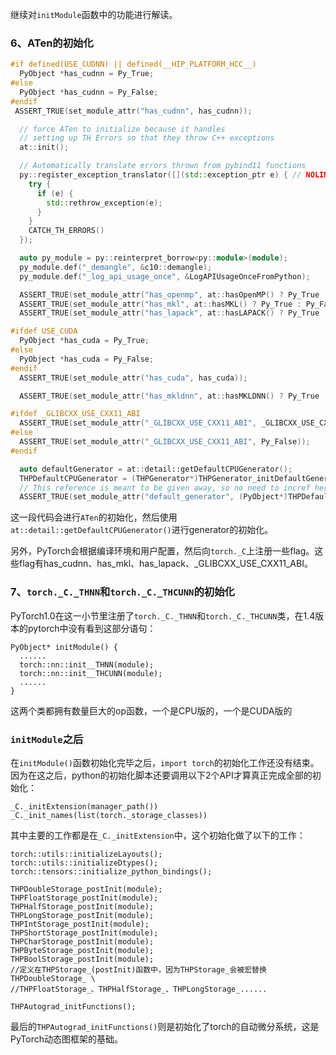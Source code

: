 继续对`initModule`函数中的功能进行解读。

### 6、ATen的初始化

``` c++
#if defined(USE_CUDNN) || defined(__HIP_PLATFORM_HCC__)
  PyObject *has_cudnn = Py_True;
#else
  PyObject *has_cudnn = Py_False;
#endif
 ASSERT_TRUE(set_module_attr("has_cudnn", has_cudnn));

  // force ATen to initialize because it handles
  // setting up TH Errors so that they throw C++ exceptions
  at::init();

  // Automatically translate errors thrown from pybind11 functions
  py::register_exception_translator([](std::exception_ptr e) { // NOLINT
    try {
      if (e) {
        std::rethrow_exception(e);
      }
    }
    CATCH_TH_ERRORS()
  });

  auto py_module = py::reinterpret_borrow<py::module>(module);
  py_module.def("_demangle", &c10::demangle);
  py_module.def("_log_api_usage_once", &LogAPIUsageOnceFromPython);

  ASSERT_TRUE(set_module_attr("has_openmp", at::hasOpenMP() ? Py_True : Py_False));
  ASSERT_TRUE(set_module_attr("has_mkl", at::hasMKL() ? Py_True : Py_False));
  ASSERT_TRUE(set_module_attr("has_lapack", at::hasLAPACK() ? Py_True : Py_False));

#ifdef USE_CUDA
  PyObject *has_cuda = Py_True;
#else
  PyObject *has_cuda = Py_False;
#endif
  ASSERT_TRUE(set_module_attr("has_cuda", has_cuda));

  ASSERT_TRUE(set_module_attr("has_mkldnn", at::hasMKLDNN() ? Py_True : Py_False));

#ifdef _GLIBCXX_USE_CXX11_ABI
  ASSERT_TRUE(set_module_attr("_GLIBCXX_USE_CXX11_ABI", _GLIBCXX_USE_CXX11_ABI ? Py_True : Py_False));
#else
  ASSERT_TRUE(set_module_attr("_GLIBCXX_USE_CXX11_ABI", Py_False));
#endif

  auto defaultGenerator = at::detail::getDefaultCPUGenerator();
  THPDefaultCPUGenerator = (THPGenerator*)THPGenerator_initDefaultGenerator(defaultGenerator);
  // This reference is meant to be given away, so no need to incref here.
  ASSERT_TRUE(set_module_attr("default_generator", (PyObject*)THPDefaultCPUGenerator, /* incref= */ false));
```

这一段代码会进行`ATen`的初始化，然后使用`at::detail::getDefaultCPUGenerator()`进行generator的初始化。

另外，PyTorch会根据编译环境和用户配置，然后向`torch._C`上注册一些flag。这些flag有has_cudnn、has_mkl、has_lapack、_GLIBCXX_USE_CXX11_ABI。

### 7、`torch._C._THNN`和`torch._C._THCUNN`的初始化

PyTorch1.0在这一小节里注册了`torch._C._THNN`和`torch._C._THCUNN`类，在1.4版本的pytorch中没有看到这部分语句：

```text
PyObject* initModule() {
  ......
  torch::nn::init__THNN(module);
  torch::nn::init__THCUNN(module);
  ......
}
```

这两个类都拥有数量巨大的op函数，一个是CPU版的，一个是CUDA版的



### `initModule`之后

在`initModule()`函数初始化完毕之后，`import torch`的初始化工作还没有结束。因为在这之后，python的初始化脚本还要调用以下2个API才算真正完成全部的初始化：

```python3
_C._initExtension(manager_path())
_C._init_names(list(torch._storage_classes))
```

其中主要的工作都是在`_C._initExtension`中，这个初始化做了以下的工作：

```text
torch::utils::initializeLayouts();
torch::utils::initializeDtypes();
torch::tensors::initialize_python_bindings();

THPDoubleStorage_postInit(module);
THPFloatStorage_postInit(module);
THPHalfStorage_postInit(module);
THPLongStorage_postInit(module);
THPIntStorage_postInit(module);
THPShortStorage_postInit(module);
THPCharStorage_postInit(module);
THPByteStorage_postInit(module);
THPBoolStorage_postInit(module);
//定义在THPStorage_(postInit)函数中，因为THPStorage_会被宏替换THPDoubleStorage_ \
//THPFloatStorage_、THPHalfStorage_、THPLongStorage_......

THPAutograd_initFunctions();
```

最后的`THPAutograd_initFunctions()`则是初始化了torch的自动微分系统，这是PyTorch动态图框架的基础。



